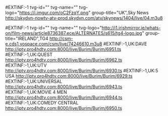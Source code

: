 


#EXTINF:-1 tvg-id="" tvg-name="" tvg-logo="https://i.imgur.com/oC2FzqY.png" group-title="UK",Sky News
http://skydvn-nowtv-atv-prod.skydvn.com/atv/skynews/1404/live/04.m3u8

#EXTINF:-1 tvg-id="" tvg-name="" tvg-logo="http://i1.irishmirror.ie/whats-on/film-news/article8736387.ece/ALTERNATES/s615/tg4-logo.jpg" group-title="IRELAND",TG4
http://csm-e.cds1.yospace.com/csm/live/74246610.m3u8
#EXTINF:-1,UK:DAVE
http://iptv.pro4hdtv.com:8000/live/Burim/Burim/6951.ts
#EXTINF:-1,UK:QUEST
http://iptv.pro4hdtv.com:8000/live/Burim/Burim/6962.ts
#EXTINF:-1,UK:UTV
http://iptv.pro4hdtv.com:8000/live/Burim/Burim/6930.ts
#EXTINF:-1,UK:5 USA
http://iptv.pro4hdtv.com:8000/live/Burim/Burim/6929.ts
#EXTINF:-1,UK:UNIVERSAL
http://iptv.pro4hdtv.com:8000/live/Burim/Burim/6943.ts
#EXTINF:-1,UK:MOVIE 4 MEN
http://iptv.pro4hdtv.com:8000/live/Burim/Burim/6944.ts
#EXTINF:-1,UK:COMEDY CENTRAL
http://iptv.pro4hdtv.com:8000/live/Burim/Burim/6950.ts
